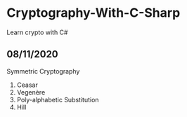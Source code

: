 # Cryptography-With-C-Sharp
Learn crypto with C#
## 08/11/2020
Symmetric Cryptography <br />
<ol>
<li>Ceasar</li>
<li>Vegenère</li>
<li>Poly-alphabetic Substitution</li>
<li>Hill</li>
</ol>
